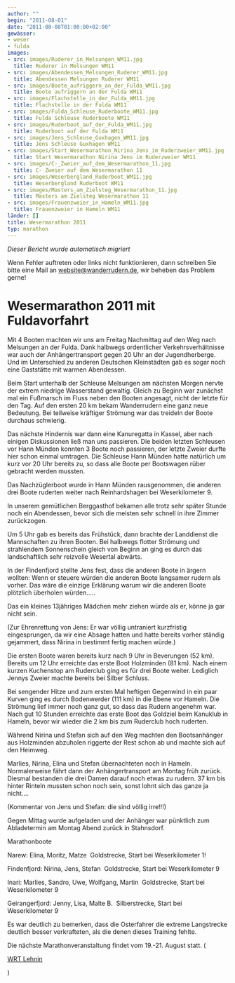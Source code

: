 ```yaml
---
author: ""
begin: "2011-08-01"
date: "2011-08-08T01:00:00+02:00"
gewässer:
- weser
- fulda
images:
- src: images/Ruderer_in_Melsungen_WM11.jpg
  title: Ruderer in Melsungen WM11
- src: images/Abendessen_Melsungen_Ruderer_WM11.jpg
  title: Abendessen Melsungen Ruderer WM11
- src: images/Boote_aufriggern_an_der_Fulda_WM11.jpg
  title: Boote aufriggern an der Fulda WM11
- src: images/Flachstelle_in_der_Fulda_WM11.jpg
  title: Flachstelle in der Fulda WM11
- src: images/Fulda_Schleuse_Ruderboote_WM11.jpg
  title: Fulda Schleuse Ruderboote WM11
- src: images/Ruderboot_auf_der_Fulda_WM11.jpg
  title: Ruderboot auf der Fulda WM11
- src: images/Jens_Schleuse_Guxhagen_WM11.jpg
  title: Jens Schleuse Guxhagen WM11
- src: images/Start_Wesermarathon_Nirina_Jens_im_Ruderzweier_WM11.jpg
  title: Start Wesermarathon Nirina Jens im Ruderzweier WM11
- src: images/C-_Zweier_auf_dem_Wesermarathon_11.jpg
  title: C- Zweier auf dem Wesermarathon 11
- src: images/Weserbergland_Ruderboot_WM11.jpg
  title: Weserbergland Ruderboot WM11
- src: images/Masters_am_Zielsteg_Wesermarathon_11.jpg
  title: Masters am Zielsteg Wesermarathon 11
- src: images/Frauenzweier_in_Hameln_WM11.jpg
  title: Frauenzweier in Hameln WM11
länder: []
title: Wesermarathon 2011
typ: marathon
---
```



*Dieser Bericht wurde automatisch migriert*

Wenn Fehler auftreten oder links nicht funktionieren, dann schreiben Sie bitte eine Mail an website@wanderrudern.de, wir beheben das Problem gerne!



# Wesermarathon 2011 mit Fuldavorfahrt


Mit 4 Booten machten wir uns am Freitag Nachmittag auf den Weg nach Melsungen an der Fulda. Dank halbwegs ordentlicher Verkehrsverhältnisse war auch der Anhängertransport gegen 20 Uhr an der Jugendherberge. Und im Unterschied zu anderen Deutschen Kleinstädten gab es sogar noch eine Gaststätte mit warmen Abendessen.

Beim Start unterhalb der Schleuse Melsungen am nächsten Morgen nervte der extrem niedrige Wasserstand gewaltig. Gleich zu Beginn war zunächst mal ein Fußmarsch im Fluss neben den Booten angesagt, nicht der letzte für den Tag. Auf den ersten 20 km bekam Wanderrudern eine ganz neue Bedeutung. Bei teilweise kräftiger Strömung war das treideln der Boote durchaus schwierig.

Das nächste Hindernis war dann eine Kanuregatta in Kassel, aber nach einigen Diskussionen ließ man uns passieren. Die beiden letzten Schleusen vor Hann Münden konnten 3 Boote noch passieren, der letzte Zweier durfte hier schon einmal umtragen. Die Schleuse Hann Münden hatte natürlich um kurz vor 20 Uhr bereits zu, so dass alle Boote per Bootswagen rüber gebracht werden mussten.

Das Nachzüglerboot wurde in Hann Münden rausgenommen, die anderen drei Boote ruderten weiter nach Reinhardshagen bei Weserkilometer 9.

In unserem gemütlichen Berggasthof bekamen alle trotz sehr später Stunde noch ein Abendessen, bevor sich die meisten sehr schnell in ihre Zimmer zurückzogen.

Um 5 Uhr gab es bereits das Frühstück, dann brachte der Landdienst die Mannschaften zu ihren Booten. Bei halbwegs flotter Strömung und strahlendem Sonnenschein gleich von Beginn an ging es durch das landschaftlich sehr reizvolle Wesertal abwärts.

In der Findenfjord stellte Jens fest, dass die anderen Boote in ärgern wollten: Wenn er steuere würden die anderen Boote langsamer rudern als vorher. Das wäre die einzige Erklärung warum wir die anderen Boote plötzlich überholen würden.....

Das ein kleines 13jähriges Mädchen mehr ziehen würde als er, könne ja gar nicht sein.

(Zur Ehrenrettung von Jens: Er war völlig untraniert kurzfristig eingesprungen, da wir eine Absage hatten und hatte bereits vorher ständig gejammert, dass Nirina in bestimmt fertig machen würde.)

Die ersten Boote waren bereits kurz nach 9 Uhr in Beverungen (52 km). Bereits um 12 Uhr erreichte das erste Boot Holzminden (81 km). Nach einem kurzen Kuchenstop am Ruderclub ging es für drei Boote weiter. Lediglich Jennys Zweier machte bereits bei Silber Schluss.

Bei sengender Hitze und zum ersten Mal heftigen Gegenwind in ein paar Kurven ging es durch Bodenwerder (111 km) in die Ebene vor Hameln. Die Strömung lief immer noch ganz gut, so dass das Rudern angenehm war. Nach gut 10 Stunden erreichte das erste Boot das Goldziel beim Kanuklub in Hameln, bevor wir wieder die 2 km bis zum Ruderclub hoch ruderten.

Während Nirina und Stefan sich auf den Weg machten den Bootsanhänger aus Holzminden abzuholen riggerte der Rest schon ab und machte sich auf den Heimweg.

Marlies, Nirina, Elina und Stefan übernachteten noch in Hameln. Normalerweise fährt dann der Anhängertransport am Montag früh zurück. Diesmal bestanden die drei Damen darauf noch etwas zu rudern. 37 km bis hinter Rinteln mussten schon noch sein, sonst lohnt sich das ganze ja nicht....

(Kommentar von Jens und Stefan: die sind völlig irre!!!)

Gegen Mittag wurde aufgeladen und der Anhänger war pünktlich zum Abladetermin am Montag Abend zurück in Stahnsdorf.

Marathonboote

Narew: Elina, Moritz, Matze  Goldstrecke, Start bei Weserkilometer 1!

Findenfjord: Nirina, Jens, Stefan  Goldstrecke, Start bei Weserkilometer 9

Inari: Marlies, Sandro, Uwe, Wolfgang, Martin  Goldstrecke, Start bei Weserkilometer 9

Geirangerfjord: Jenny, Lisa, Malte B.  Silberstrecke, Start bei Weserkilometer 9

Es war deutlich zu bemerken, dass die Osterfahrer die extreme Langstrecke deutlich besser verkrafteten, als die denen dieses Training fehlte.

Die nächste Marathonveranstaltung findet vom 19.-21. August statt. (

[WRT Lehnin](/berichte/2011/wrt_brandenburg_2011)

)